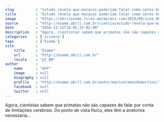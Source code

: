 ```yaml
---
slug          : "estudo-revela-que-macacos-poderiam-falar-como-seres-humanos"
title         : "Estudo revela que macacos poderiam falar como seres humanos"
image         : "https://abrilexame.files.wordpress.com/2016/09/size_960_16_9_o_planeta_dos_macacos_a_origem2.jpg?quality=70&strip=all&w=960"
source        : "http://exame.abril.com.br/ciencia/estudo-revela-que-macacos-poderiam-falar-como-seres-humanos/"
date          : "2016-12-12T16:05:33-02:00"
description   : "Agora, cientistas sabem que primatas não são capazes de falar por conta de limitações cerebrais. Do ponto de vista físico, eles têm a anatomia necessária..."
categories    : ['science']
tags          : ['Exame']
site          :
    title     : "Exame"
    url       : "http://exame.abril.com.br"
    locale    : "pt_BR"
author        :
    name      : "AFP"
    image     : null
    biography : null
    profile   : "http://exame.abril.com.br/autor/marinalemosdemartini/"
    facebook  : null
    twitter   : null
---
```


Agora, cientistas sabem que primatas não são capazes de falar por conta de limitações cerebrais. Do ponto de vista físico, eles têm a anatomia necessária...
